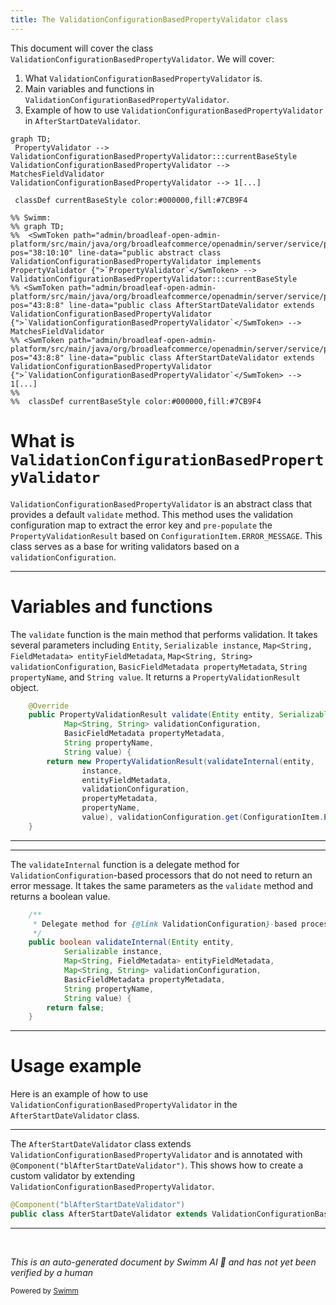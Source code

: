 ```yaml
---
title: The ValidationConfigurationBasedPropertyValidator class
---
```

This document will cover the class <SwmToken path="admin/broadleaf-open-admin-platform/src/main/java/org/broadleafcommerce/openadmin/server/service/persistence/validation/AfterStartDateValidator.java" pos="43:8:8" line-data="public class AfterStartDateValidator extends ValidationConfigurationBasedPropertyValidator {">`ValidationConfigurationBasedPropertyValidator`</SwmToken>. We will cover:

1. What <SwmToken path="admin/broadleaf-open-admin-platform/src/main/java/org/broadleafcommerce/openadmin/server/service/persistence/validation/AfterStartDateValidator.java" pos="43:8:8" line-data="public class AfterStartDateValidator extends ValidationConfigurationBasedPropertyValidator {">`ValidationConfigurationBasedPropertyValidator`</SwmToken> is.
2. Main variables and functions in <SwmToken path="admin/broadleaf-open-admin-platform/src/main/java/org/broadleafcommerce/openadmin/server/service/persistence/validation/AfterStartDateValidator.java" pos="43:8:8" line-data="public class AfterStartDateValidator extends ValidationConfigurationBasedPropertyValidator {">`ValidationConfigurationBasedPropertyValidator`</SwmToken>.
3. Example of how to use <SwmToken path="admin/broadleaf-open-admin-platform/src/main/java/org/broadleafcommerce/openadmin/server/service/persistence/validation/AfterStartDateValidator.java" pos="43:8:8" line-data="public class AfterStartDateValidator extends ValidationConfigurationBasedPropertyValidator {">`ValidationConfigurationBasedPropertyValidator`</SwmToken> in <SwmToken path="admin/broadleaf-open-admin-platform/src/main/java/org/broadleafcommerce/openadmin/server/service/persistence/validation/AfterStartDateValidator.java" pos="43:4:4" line-data="public class AfterStartDateValidator extends ValidationConfigurationBasedPropertyValidator {">`AfterStartDateValidator`</SwmToken>.

```mermaid
graph TD;
 PropertyValidator --> ValidationConfigurationBasedPropertyValidator:::currentBaseStyle
ValidationConfigurationBasedPropertyValidator --> MatchesFieldValidator
ValidationConfigurationBasedPropertyValidator --> 1[...]

 classDef currentBaseStyle color:#000000,fill:#7CB9F4

%% Swimm:
%% graph TD;
%%  <SwmToken path="admin/broadleaf-open-admin-platform/src/main/java/org/broadleafcommerce/openadmin/server/service/persistence/validation/ValidationConfigurationBasedPropertyValidator.java" pos="38:10:10" line-data="public abstract class ValidationConfigurationBasedPropertyValidator implements PropertyValidator {">`PropertyValidator`</SwmToken> --> ValidationConfigurationBasedPropertyValidator:::currentBaseStyle
%% <SwmToken path="admin/broadleaf-open-admin-platform/src/main/java/org/broadleafcommerce/openadmin/server/service/persistence/validation/AfterStartDateValidator.java" pos="43:8:8" line-data="public class AfterStartDateValidator extends ValidationConfigurationBasedPropertyValidator {">`ValidationConfigurationBasedPropertyValidator`</SwmToken> --> MatchesFieldValidator
%% <SwmToken path="admin/broadleaf-open-admin-platform/src/main/java/org/broadleafcommerce/openadmin/server/service/persistence/validation/AfterStartDateValidator.java" pos="43:8:8" line-data="public class AfterStartDateValidator extends ValidationConfigurationBasedPropertyValidator {">`ValidationConfigurationBasedPropertyValidator`</SwmToken> --> 1[...]
%% 
%%  classDef currentBaseStyle color:#000000,fill:#7CB9F4
```

# What is <SwmToken path="admin/broadleaf-open-admin-platform/src/main/java/org/broadleafcommerce/openadmin/server/service/persistence/validation/AfterStartDateValidator.java" pos="43:8:8" line-data="public class AfterStartDateValidator extends ValidationConfigurationBasedPropertyValidator {">`ValidationConfigurationBasedPropertyValidator`</SwmToken>

<SwmToken path="admin/broadleaf-open-admin-platform/src/main/java/org/broadleafcommerce/openadmin/server/service/persistence/validation/AfterStartDateValidator.java" pos="43:8:8" line-data="public class AfterStartDateValidator extends ValidationConfigurationBasedPropertyValidator {">`ValidationConfigurationBasedPropertyValidator`</SwmToken> is an abstract class that provides a default <SwmToken path="admin/broadleaf-open-admin-platform/src/main/java/org/broadleafcommerce/openadmin/server/service/persistence/validation/ValidationConfigurationBasedPropertyValidator.java" pos="41:5:5" line-data="    public PropertyValidationResult validate(Entity entity, Serializable instance, Map&lt;String, FieldMetadata&gt; entityFieldMetadata,">`validate`</SwmToken> method. This method uses the validation configuration map to extract the error key and <SwmToken path="admin/broadleaf-open-admin-platform/src/main/java/org/broadleafcommerce/openadmin/server/service/persistence/validation/ValidationConfigurationBasedPropertyValidator.java" pos="31:39:41" line-data=" * Provides a default validate method that uses the validation configuration map to pull out the error key and pre-populate">`pre-populate`</SwmToken> the <SwmToken path="admin/broadleaf-open-admin-platform/src/main/java/org/broadleafcommerce/openadmin/server/service/persistence/validation/ValidationConfigurationBasedPropertyValidator.java" pos="41:3:3" line-data="    public PropertyValidationResult validate(Entity entity, Serializable instance, Map&lt;String, FieldMetadata&gt; entityFieldMetadata,">`PropertyValidationResult`</SwmToken> based on <SwmToken path="admin/broadleaf-open-admin-platform/src/main/java/org/broadleafcommerce/openadmin/server/service/persistence/validation/ValidationConfigurationBasedPropertyValidator.java" pos="52:9:11" line-data="                value), validationConfiguration.get(ConfigurationItem.ERROR_MESSAGE));">`ConfigurationItem.ERROR_MESSAGE`</SwmToken>. This class serves as a base for writing validators based on a <SwmToken path="admin/broadleaf-open-admin-platform/src/main/java/org/broadleafcommerce/openadmin/server/service/persistence/validation/ValidationConfigurationBasedPropertyValidator.java" pos="42:9:9" line-data="            Map&lt;String, String&gt; validationConfiguration,">`validationConfiguration`</SwmToken>.

<SwmSnippet path="/admin/broadleaf-open-admin-platform/src/main/java/org/broadleafcommerce/openadmin/server/service/persistence/validation/ValidationConfigurationBasedPropertyValidator.java" line="40">

---

# Variables and functions

The <SwmToken path="admin/broadleaf-open-admin-platform/src/main/java/org/broadleafcommerce/openadmin/server/service/persistence/validation/ValidationConfigurationBasedPropertyValidator.java" pos="41:5:5" line-data="    public PropertyValidationResult validate(Entity entity, Serializable instance, Map&lt;String, FieldMetadata&gt; entityFieldMetadata,">`validate`</SwmToken> function is the main method that performs validation. It takes several parameters including <SwmToken path="admin/broadleaf-open-admin-platform/src/main/java/org/broadleafcommerce/openadmin/server/service/persistence/validation/ValidationConfigurationBasedPropertyValidator.java" pos="41:7:7" line-data="    public PropertyValidationResult validate(Entity entity, Serializable instance, Map&lt;String, FieldMetadata&gt; entityFieldMetadata,">`Entity`</SwmToken>, <SwmToken path="admin/broadleaf-open-admin-platform/src/main/java/org/broadleafcommerce/openadmin/server/service/persistence/validation/ValidationConfigurationBasedPropertyValidator.java" pos="41:12:14" line-data="    public PropertyValidationResult validate(Entity entity, Serializable instance, Map&lt;String, FieldMetadata&gt; entityFieldMetadata,">`Serializable instance`</SwmToken>, <SwmToken path="admin/broadleaf-open-admin-platform/src/main/java/org/broadleafcommerce/openadmin/server/service/persistence/validation/ValidationConfigurationBasedPropertyValidator.java" pos="41:17:25" line-data="    public PropertyValidationResult validate(Entity entity, Serializable instance, Map&lt;String, FieldMetadata&gt; entityFieldMetadata,">`Map<String, FieldMetadata> entityFieldMetadata`</SwmToken>, <SwmToken path="admin/broadleaf-open-admin-platform/src/main/java/org/broadleafcommerce/openadmin/server/service/persistence/validation/ValidationConfigurationBasedPropertyValidator.java" pos="42:1:9" line-data="            Map&lt;String, String&gt; validationConfiguration,">`Map<String, String> validationConfiguration`</SwmToken>, <SwmToken path="admin/broadleaf-open-admin-platform/src/main/java/org/broadleafcommerce/openadmin/server/service/persistence/validation/ValidationConfigurationBasedPropertyValidator.java" pos="43:1:3" line-data="            BasicFieldMetadata propertyMetadata,">`BasicFieldMetadata propertyMetadata`</SwmToken>, <SwmToken path="admin/broadleaf-open-admin-platform/src/main/java/org/broadleafcommerce/openadmin/server/service/persistence/validation/ValidationConfigurationBasedPropertyValidator.java" pos="44:1:3" line-data="            String propertyName,">`String propertyName`</SwmToken>, and <SwmToken path="admin/broadleaf-open-admin-platform/src/main/java/org/broadleafcommerce/openadmin/server/service/persistence/validation/ValidationConfigurationBasedPropertyValidator.java" pos="45:1:3" line-data="            String value) {">`String value`</SwmToken>. It returns a <SwmToken path="admin/broadleaf-open-admin-platform/src/main/java/org/broadleafcommerce/openadmin/server/service/persistence/validation/ValidationConfigurationBasedPropertyValidator.java" pos="41:3:3" line-data="    public PropertyValidationResult validate(Entity entity, Serializable instance, Map&lt;String, FieldMetadata&gt; entityFieldMetadata,">`PropertyValidationResult`</SwmToken> object.

```java
    @Override
    public PropertyValidationResult validate(Entity entity, Serializable instance, Map<String, FieldMetadata> entityFieldMetadata,
            Map<String, String> validationConfiguration,
            BasicFieldMetadata propertyMetadata,
            String propertyName,
            String value) {
        return new PropertyValidationResult(validateInternal(entity,
                instance,
                entityFieldMetadata,
                validationConfiguration,
                propertyMetadata,
                propertyName,
                value), validationConfiguration.get(ConfigurationItem.ERROR_MESSAGE));
    }
```

---

</SwmSnippet>

<SwmSnippet path="/admin/broadleaf-open-admin-platform/src/main/java/org/broadleafcommerce/openadmin/server/service/persistence/validation/ValidationConfigurationBasedPropertyValidator.java" line="55">

---

The <SwmToken path="admin/broadleaf-open-admin-platform/src/main/java/org/broadleafcommerce/openadmin/server/service/persistence/validation/ValidationConfigurationBasedPropertyValidator.java" pos="58:5:5" line-data="    public boolean validateInternal(Entity entity,">`validateInternal`</SwmToken> function is a delegate method for <SwmToken path="admin/broadleaf-open-admin-platform/src/main/java/org/broadleafcommerce/openadmin/server/service/persistence/validation/ValidationConfigurationBasedPropertyValidator.java" pos="56:13:13" line-data="     * Delegate method for {@link ValidationConfiguration}-based processors that don&#39;t need to return an error message">`ValidationConfiguration`</SwmToken>-based processors that do not need to return an error message. It takes the same parameters as the <SwmToken path="admin/broadleaf-open-admin-platform/src/main/java/org/broadleafcommerce/openadmin/server/service/persistence/validation/ValidationConfigurationBasedPropertyValidator.java" pos="41:5:5" line-data="    public PropertyValidationResult validate(Entity entity, Serializable instance, Map&lt;String, FieldMetadata&gt; entityFieldMetadata,">`validate`</SwmToken> method and returns a boolean value.

```java
    /**
     * Delegate method for {@link ValidationConfiguration}-based processors that don't need to return an error message
     */
    public boolean validateInternal(Entity entity,
            Serializable instance,
            Map<String, FieldMetadata> entityFieldMetadata,
            Map<String, String> validationConfiguration,
            BasicFieldMetadata propertyMetadata,
            String propertyName,
            String value) {
        return false;
    }
```

---

</SwmSnippet>

# Usage example

Here is an example of how to use <SwmToken path="admin/broadleaf-open-admin-platform/src/main/java/org/broadleafcommerce/openadmin/server/service/persistence/validation/AfterStartDateValidator.java" pos="43:8:8" line-data="public class AfterStartDateValidator extends ValidationConfigurationBasedPropertyValidator {">`ValidationConfigurationBasedPropertyValidator`</SwmToken> in the <SwmToken path="admin/broadleaf-open-admin-platform/src/main/java/org/broadleafcommerce/openadmin/server/service/persistence/validation/AfterStartDateValidator.java" pos="43:4:4" line-data="public class AfterStartDateValidator extends ValidationConfigurationBasedPropertyValidator {">`AfterStartDateValidator`</SwmToken> class.

<SwmSnippet path="/admin/broadleaf-open-admin-platform/src/main/java/org/broadleafcommerce/openadmin/server/service/persistence/validation/AfterStartDateValidator.java" line="42">

---

The <SwmToken path="admin/broadleaf-open-admin-platform/src/main/java/org/broadleafcommerce/openadmin/server/service/persistence/validation/AfterStartDateValidator.java" pos="43:4:4" line-data="public class AfterStartDateValidator extends ValidationConfigurationBasedPropertyValidator {">`AfterStartDateValidator`</SwmToken> class extends <SwmToken path="admin/broadleaf-open-admin-platform/src/main/java/org/broadleafcommerce/openadmin/server/service/persistence/validation/AfterStartDateValidator.java" pos="43:8:8" line-data="public class AfterStartDateValidator extends ValidationConfigurationBasedPropertyValidator {">`ValidationConfigurationBasedPropertyValidator`</SwmToken> and is annotated with <SwmToken path="admin/broadleaf-open-admin-platform/src/main/java/org/broadleafcommerce/openadmin/server/service/persistence/validation/AfterStartDateValidator.java" pos="42:0:6" line-data="@Component(&quot;blAfterStartDateValidator&quot;)">`@Component("blAfterStartDateValidator")`</SwmToken>. This shows how to create a custom validator by extending <SwmToken path="admin/broadleaf-open-admin-platform/src/main/java/org/broadleafcommerce/openadmin/server/service/persistence/validation/AfterStartDateValidator.java" pos="43:8:8" line-data="public class AfterStartDateValidator extends ValidationConfigurationBasedPropertyValidator {">`ValidationConfigurationBasedPropertyValidator`</SwmToken>.

```java
@Component("blAfterStartDateValidator")
public class AfterStartDateValidator extends ValidationConfigurationBasedPropertyValidator {
```

---

</SwmSnippet>

&nbsp;

*This is an auto-generated document by Swimm AI 🌊 and has not yet been verified by a human*

<SwmMeta version="3.0.0" repo-id="Z2l0aHViJTNBJTNBQnJvYWRsZWFmQ29tbWVyY2UtZGVtby1uZXclM0ElM0FTd2ltbS1EZW1v" repo-name="BroadleafCommerce-demo-new" doc-type="class"><sup>Powered by [Swimm](/)</sup></SwmMeta>
